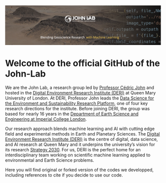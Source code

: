 [![banner](banner.png)](https://www.john-lab.org/)

# Welcome to the official GitHub of the John-Lab

We are the John Lab, a research group led by [Professor Cédric John](https://www.john-lab.org/lab_member/head-of-lab/dr-cedric-john/) and hosted in the [Digital Environment Research Institute (DERI)](https://www.qmul.ac.uk/deri/) at Queen Mary University of London. At DERI, Professor John leads the [Data Science for the Environment and Sustainability Research Platform](https://www.qmul.ac.uk/deri/research/research-platform---data-science-for-the-environment-and-sustainability-/), one of four key research directions for the institute. Before joining DERI, the group was based for nearly 16 years in the [Department of Earth Science and Engineering at Imperial College London](https://www.imperial.ac.uk/earth-science/).

Our research approach blends machine learning and AI with cutting edge field and experimental methods in Earth and Planetary Sciences. The [Digital Environment Research Institute (DERI)](https://www.qmul.ac.uk/deri/) is the centre of digital, data science, and AI research at Queen Mary and it underpins the university’s vision for its research [Strategy 2030](https://www.qmul.ac.uk/strategy-2030/). For us, DERI is the perfect home for an interdisciplinary team working on scientific machine learning applied to environmental and Earth Science problems.

Here you will find original or forked version of the codes we developped, including references to cite if you decide to use our code.

